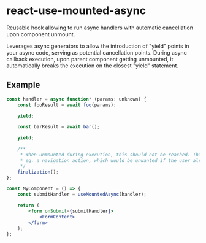 # react-use-mounted-async

Reusable hook allowing to run async handlers with automatic cancellation upon component unmount.

Leverages async generators to allow the introduction of "yield" points in your async code, serving as potential cancellation points. During async callback execution, upon parent component getting unmounted, it automatically breaks the execution on the closest "yield" statement.

## Example

```jsx
const handler = async function* (params: unknown) {
    const fooResult = await foo(params);

    yield;

    const barResult = await bar();

    yield;

    /**
     * When unmounted during execution, this should not be reached. This could be
     * eg. a navigation action, which would be unwanted if the user already navigated away.
     */
    finalization();
};

const MyComponent = () => {
    const submitHandler = useMountedAsync(handler);

    return (
        <form onSubmit={submitHandler}>
            <FormContent>
        </form>
    );
};
```
